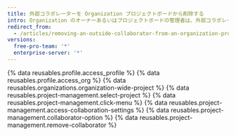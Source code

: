 ```yaml
---
title: 外部コラボレーターを Organization プロジェクトボードから削除する
intro: Organization のオーナーあるいはプロジェクトボードの管理者は、外部コラボレーターのプロジェクトボードへのアクセスを削除できます。
redirect_from:
  - /articles/removing-an-outside-collaborator-from-an-organization-project-board
versions:
  free-pro-team: '*'
  enterprise-server: '*'
---
```


{% data reusables.profile.access_profile %}
{% data reusables.profile.access_org %}
{% data reusables.organizations.organization-wide-project %}
{% data reusables.project-management.select-project %}
{% data reusables.project-management.click-menu %}
{% data reusables.project-management.access-collaboration-settings %}
{% data reusables.project-management.collaborator-option %}
{% data reusables.project-management.remove-collaborator %}
